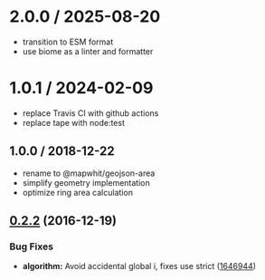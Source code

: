 
2.0.0 / 2025-08-20
==================

 * transition to ESM format
 * use biome as a linter and formatter

1.0.1 / 2024-02-09
==================

 * replace Travis CI with github actions
 * replace tape with node:test

## 1.0.0 / 2018-12-22

 * rename to @mapwhit/geojson-area
 * simplify geometry implementation
 * optimize ring area calculation

<a name="0.2.2"></a>
## [0.2.2](https://github.com/mapbox/geojson-area/compare/v0.2.1...v0.2.2) (2016-12-19)


### Bug Fixes

* **algorithm:** Avoid accidental global i, fixes use strict ([1646944](https://github.com/mapbox/geojson-area/commit/1646944))



